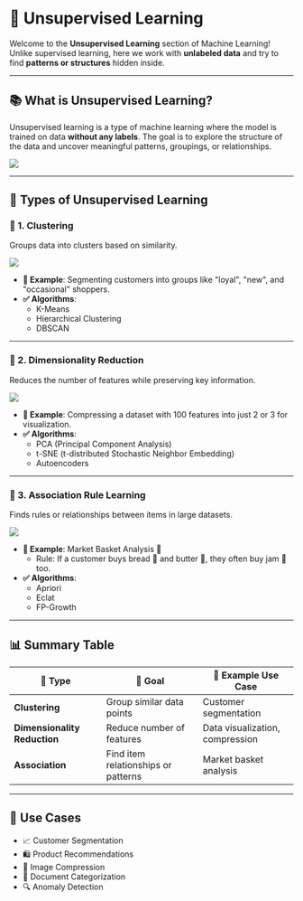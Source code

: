 # 🧠 Unsupervised Learning

Welcome to the **Unsupervised Learning** section of Machine Learning! Unlike supervised learning, here we work with **unlabeled data** and try to find **patterns or structures** hidden inside.

---

## 📚 What is Unsupervised Learning?

Unsupervised learning is a type of machine learning where the model is trained on data **without any labels**. The goal is to explore the structure of the data and uncover meaningful patterns, groupings, or relationships.

<img src="https://media.geeksforgeeks.org/wp-content/uploads/20231124111325/Unsupervised-learning.png" />

---

## 🧩 Types of Unsupervised Learning

### 🔹 1. Clustering

Groups data into clusters based on similarity.

<img src="https://images.datacamp.com/image/upload/v1659712759/Customer_Segmentation_ccf4cfac94.png" />

- **📌 Example**: Segmenting customers into groups like "loyal", "new", and "occasional" shoppers.
- **✅ Algorithms**:
  - K-Means
  - Hierarchical Clustering
  - DBSCAN

---

### 🔹 2. Dimensionality Reduction

Reduces the number of features while preserving key information.

<img src="https://www.sc-best-practices.org/_images/dimensionality_reduction.jpeg" />

- **📌 Example**: Compressing a dataset with 100 features into just 2 or 3 for visualization.
- **✅ Algorithms**:
  - PCA (Principal Component Analysis)
  - t-SNE (t-distributed Stochastic Neighbor Embedding)
  - Autoencoders

---

### 🔹 3. Association Rule Learning

Finds rules or relationships between items in large datasets.

<img src="https://media.licdn.com/dms/image/v2/D5612AQHzuT5mbz42Mw/article-cover_image-shrink_600_2000/article-cover_image-shrink_600_2000/0/1699439045884?e=2147483647&v=beta&t=Z0iHaSMlbqkkGs6bSJ_VYB_SBsxktL6y8VszA8g-JSY" />

- **📌 Example**: Market Basket Analysis 🛒
  - Rule: If a customer buys bread 🍞 and butter 🧈, they often buy jam 🍓 too.
- **✅ Algorithms**:
  - Apriori
  - Eclat
  - FP-Growth

---

## 📊 Summary Table

| 🧩 Type                     | 🎯 Goal                              | 🧪 Example Use Case                |
|----------------------------|--------------------------------------|-----------------------------------|
| **Clustering**             | Group similar data points            | Customer segmentation             |
| **Dimensionality Reduction** | Reduce number of features           | Data visualization, compression   |
| **Association**            | Find item relationships or patterns  | Market basket analysis            |

---

## 🚀 Use Cases

- 📈 Customer Segmentation
- 🛍️ Product Recommendations
- 🎨 Image Compression
- 🧾 Document Categorization
- 🔍 Anomaly Detection



